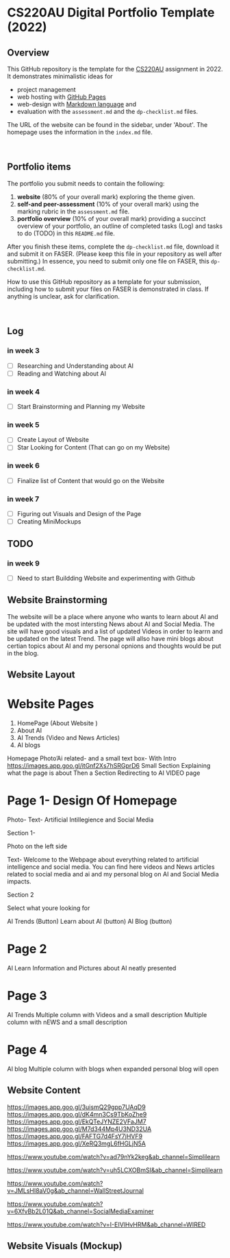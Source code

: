 # CS220AU Digital Portfolio Template (2022)
## Overview
This GitHub repository is the template for the [CS220AU](https://github.com/khofstadter/CS220AU) assignment in 2022. It demonstrates minimalistic ideas for 

- project management
- web hosting with [GitHub Pages](https://pages.github.com/) 
- web-design with [Markdown language](https://guides.github.com/features/mastering-markdown/) and
- evaluation with the `assessment.md` and the `dp-checklist.md` files. 

The URL of the website can be found in the sidebar, under 'About'. The homepage uses the information in the `index.md` file.

<br>

## Portfolio items
The portfolio you submit needs to contain the following:

1. **website** (80% of your overall mark) exploring the theme given.
2. **self-and peer-assessment** (10% of your overall mark) using the marking rubric in the `assessment.md` file.
3. **portfolio overview** (10% of your overall mark) providing a succinct overview of your portfolio, an outline of completed tasks (Log) and tasks to do (TODO) in this `README.md` file.

After you finish these items, complete the `dp-checklist.md` file, download it and submit it on FASER. (Please keep this file in your repository as well after submitting.) In essence, you need to submit only one file on FASER, this `dp-checklist.md`. 

How to use this GitHub repository as a template for your submission, including how to submit your files on FASER is demonstrated in class. If anything is unclear, ask for clarification. 

<br>

## Log
### in week 3
- [ ] Researching and Understanding about AI
- [ ] Reading and Watching about AI
### in week 4
- [ ] Start Brainstorming and Planning my Website

### in week 5
- [ ] Create Layout of Website 
- [ ] Star Looking for Content (That can go on my Website)

### in week 6
- [ ] Finalize list of Content that would go on the Website 
### in week 7
- [ ]  Figuring out Visuals and Design of the Page
- [ ]  Creating MiniMockups

## TODO

### in week 9
- [ ]  Need to start Buildding Website and experimenting with Github

## Website Brainstorming
 The website will be a place where anyone who wants to learn about AI and be updated with the most intersting News about AI and Social Media. The site will have good visuals and a list of updated Videos in order to learrn and be updated on the latest Trend. The page will allso have mini blogs about certian topics about AI and my personal opnions and thoughts would be put in the blog.
 
## Website Layout

# Website Pages

1. HomePage (About Website )
2. About AI
3. AI Trends (Video and News Articles)
4. AI blogs

Homepage 
 Photo’Ai related- and a small text box- With Intro https://images.app.goo.gl/itGnf2Xs7hSRGprD6 Small Section Explaining what the page is about 
Then a Section Redirecting to AI VIDEO page

# Page 1- Design Of Homepage 
 
Photo- 
Text- Artificial Intillegience and Social Media

Section 1- 

Photo on the left side


Text- Welcome to the Webpage about everything related to artificial intelligence and social media. You can find here videos and News articles related to social media and ai and my personal blog on AI and Social Media impacts.

Section 2

Select what youre looking for 


AI Trends (Button)
Learn about AI (button)
AI Blog (button)

#  Page 2
AI Learn
Information and Pictures about AI neatly presented

# Page 3
AI Trends 
 Multiple column with Videos and a small description
 Multiple column with nEWS and a small description

# Page 4
AI blog 
Multiple column with blogs when expanded personal blog will open


## Website Content
https://images.app.goo.gl/3uismQ29gpp7UAqD9
https://images.app.goo.gl/dK4mn3Cs9TbKoZhe9
https://images.app.goo.gl/EkQTeJYNZE2VFaJM7
https://images.app.goo.gl/M7d344Mp4U3ND32UA
https://images.app.goo.gl/FAFTG7d4FsY7jHVF9
https://images.app.goo.gl/XeRQ3mgL6fHGLjN5A

https://www.youtube.com/watch?v=ad79nYk2keg&ab_channel=Simplilearn

https://www.youtube.com/watch?v=uh5LCXOBmSI&ab_channel=Simplilearn

https://www.youtube.com/watch?v=JMLsHI8aV0g&ab_channel=WallStreetJournal

https://www.youtube.com/watch?v=6XfvBb2L01Q&ab_channel=SocialMediaExaminer

https://www.youtube.com/watch?v=I-EIVlHvHRM&ab_channel=WIRED

## Website Visuals (Mockup)

